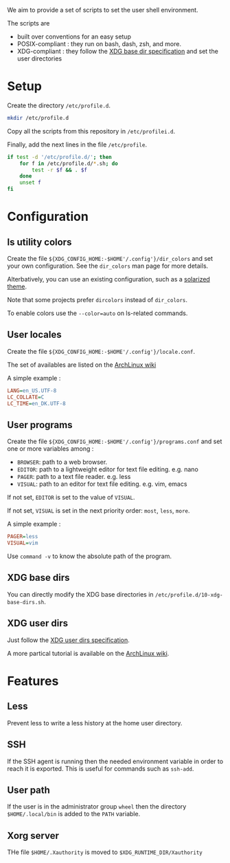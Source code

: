 
We aim to provide a set of scripts to set the user shell environment.

The scripts are

- built over conventions for an easy setup
- POSIX-compliant : they run on bash, dash, zsh, and more.
- XDG-compliant : they follow the [XDG base dir specification][basedir] and set
  the user directories

# Setup

Create the directory `/etc/profile.d`.

```sh
mkdir /etc/profile.d
```

Copy all the scripts from this repository in `/etc/profilei.d`.

Finally, add the next lines in the file `/etc/profile`.

```sh
if test -d '/etc/profile.d/'; then
    for f in /etc/profile.d/*.sh; do
        test -r $f && . $f
    done
    unset f
fi
```

# Configuration

## ls utility colors

Create the file `${XDG_CONFIG_HOME:-$HOME'/.config'}/dir_colors` and set
your own configuration. See the `dir_colors` man page for more details.

Alterbatively, you can use an existing configuration, such as a
 [solarized theme][dircolors-solarized].

Note that some projects prefer `dircolors` instead of `dir_colors`.

To enable colors use the `--color=auto` on ls-related commands.

## User locales

Create the file `${XDG_CONFIG_HOME:-$HOME'/.config'}/locale.conf`.

The set of availables are listed on the [ArchLinux wiki][localevars]

A simple example :

```ini
LANG=en_US.UTF-8
LC_COLLATE=C
LC_TIME=en_DK.UTF-8
```

## User programs

Create the file `${XDG_CONFIG_HOME:-$HOME'/.config'}/programs.conf` and set
 one or more variables among :

- `BROWSER`: path to a web browser.
- `EDITOR`: path to a lightweight editor for text file editing. e.g. nano
- `PAGER`: path to a text file reader. e.g. less
- `VISUAL`: path to an editor for text file editing. e.g. vim, emacs

If not set, `EDITOR` is set to the value of `VISUAL`.

If not set, `VISUAL` is set in the next priority order: `most`, `less`, `more`.

A simple example :

```ini
PAGER=less
VISUAL=vim
```

Use `command -v` to know the absolute path of the program.

## XDG base dirs

You can directly modify the XDG base directories in
 `/etc/profile.d/10-xdg-base-dirs.sh`.

## XDG user dirs

Just follow the [XDG user dirs specification][userdirs].

A more partical tutorial is available on the [ArchLinux wiki][userdirs-arch].

# Features

## Less

Prevent less to write a less history at the home user directory.

## SSH

If the SSH agent is running then the needed environment variable in order to
 reach it is exported. This is useful for commands such as `ssh-add`.

## User path

If the user is in the administrator group `wheel` then the directory
 `$HOME/.local/bin` is added to the `PATH` variable.

## Xorg server

THe file `$HOME/.Xauthority` is moved to `$XDG_RUNTIME_DIR/Xauthority`


[basedir]:
    https://specifications.freedesktop.org/basedir-spec/basedir-spec-latest.html
    "XDG base dir specification"
[dircolors-solarized]:
    https://github.com/seebi/dircolors-solarized
    "dircolors solarized theme"
[localevars]:
    https://wiki.archlinux.org/index.php/locale#Variables
    "Arch wiki - Locale variables"
[userdirs]:
    https://freedesktop.org/wiki/Software/xdg-user-dirs/
    "XDG user dirs specification" 
[userdirs-arch]:
    https://wiki.archlinux.org/index.php/XDG_user_directories
    "Arch wiki - XDG user directories"

